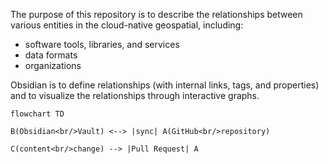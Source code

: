 The purpose of this repository is to describe the relationships between various entities in the cloud-native geospatial, including:
- software tools, libraries, and services
- data formats
- organizations
 
 Obsidian is to define relationships (with internal links, tags, and properties) and to visualize the relationships through interactive graphs. 

```mermaid
flowchart TD

B(Obsidian<br/>Vault) <--> |sync| A(GitHub<br/>repository)

C(content<br/>change) --> |Pull Request| A
```



